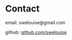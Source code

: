 
<html lang="en">
<head>
    <meta charset="UTF-8">
    <meta name="viewport" content="width=device-width, initial-scale=1.0">
    <title>New Page</title>
</head>
<body>
    <h1>Contact</h1>
    <p>email: swelouise@gmail.com</p>
  <p>github: <a href=https://github.com/swelouise>github.com/swelouise <p>
</body>
</html>
